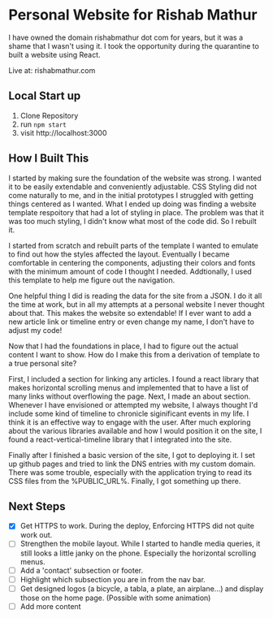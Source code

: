 # Personal Website for Rishab Mathur

I have owned the domain rishabmathur dot com for years, but it was a shame that I wasn't using it. I took the opportunity during the quarantine to built a website using React.

Live at: rishabmathur.com

## Local Start up
1) Clone Repository 
2) run ```npm start```
3) visit http://localhost:3000

## How I Built This
I started by making sure the foundation of the website was strong. I wanted it to be easily extendable and conveniently adjustable. CSS Styling did not come naturally to me, and in the initial prototypes I struggled with getting things centered as I wanted. What I ended up doing was finding a website template respoitory that had a lot of styling in place. The problem was that it was too much styling, I didn't know what most of the code did. So I rebuilt it. 

I started from scratch and rebuilt parts of the template I wanted to emulate to find out how the styles affected the layout. Eventually I became comfortable in centering the components, adjusting their colors and fonts with the minimum amount of code I thought I needed. Addtionally, I used this template to help me figure out the navigation.

One helpful thing I did is reading the data for the site from a JSON. I do it all the time at work, but in all my attempts at a personal website I never thought about that. This makes the website so extendable! If I ever want to add a new article link or timeline entry or even change my name, I don't have to adjust my code!

Now that I had the foundations in place, I had to figure out the actual content I want to show. How do I make this from a derivation of template to a true personal site? 

First, I included a section for linking any articles. I found a react library that makes horizontal scrolling menus and implemented that to have a list of many links without overflowing the page. 
Next, I made an about section. Whenever I have envisioned or attempted my website, I always thought I'd include some kind of timeline to chronicle siginificant events in my life. I think it is an effective way to engage with the user. After much exploring about the various libraries available and how I would position it on the site, I found a react-vertical-timeline library that I integrated into the site. 

Finally after I finished a basic version of the site, I got to deploying it. I set up github pages and tried to link the DNS entries with my custom domain. There was some trouble, especially with the application trying to read its CSS files from the %PUBLIC_URL%. Finally, I got something up there.

## Next Steps
- [x] Get HTTPS to work. During the deploy, Enforcing HTTPS did not quite work out.
- [ ]  Strengthen the mobile layout. While I started to handle media queries, it still looks a little janky on the phone. Especially the horizontal scrolling menus.
- [ ]  Add a 'contact' subsection or footer.
- [ ]  Highlight which subsection you are in from the nav bar. 
- [ ]  Get designed logos (a bicycle, a tabla, a plate, an airplane...) and display those on the home page. (Possible with some animation)
- [ ]  Add more content
